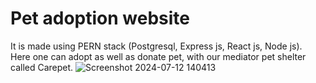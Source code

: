 ﻿# Pet adoption website 
 It is made using PERN stack (Postgresql, Express js, React js, Node js).<br>
Here one can adopt as well as donate pet, with our mediator pet shelter called Carepet.
![Screenshot 2024-07-12 140413](https://github.com/user-attachments/assets/ad180c57-faeb-44d9-bce0-fa87e7b8e321)


